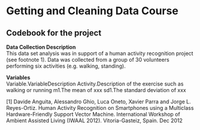 # Getting and Cleaning Data Course
## Codebook for the project

**Data Collection Description**  
This data set analysis was in support of a human activity recognition project (see footnote 1).
Data was collected from a group of 30 volunteers performing six activities (e.g. walking, standing).

**Variables**  
Variable.VariableDescription
Activity.Description of the exercise such as walking or running
m1.The mean of xxx
sd1.The standard deviation of xxx  


[1] Davide Anguita, Alessandro Ghio, Luca Oneto, Xavier Parra and Jorge L. Reyes-Ortiz. Human Activity Recognition on Smartphones using a Multiclass Hardware-Friendly Support Vector Machine. International Workshop of Ambient Assisted Living (IWAAL 2012). Vitoria-Gasteiz, Spain. Dec 2012
